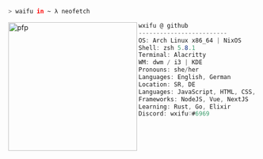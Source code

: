 ```zsh
> waifu in ~ λ neofetch
```

<a href="https://git.yzki.de/wxifu">
    <img align="left" src="https://avatars.githubusercontent.com/u/78354242?v=4" alt="pfp" width="260" height="260" id="pfp">
</a>

```csharp
wxifu @ github
-------------------------
OS: Arch Linux x86_64 | NixOS
Shell: zsh 5.8.1
Terminal: Alacritty
WM: dwm / i3 | KDE
Pronouns: she/her
Languages: English, German
Location: SR, DE
Languages: JavaScript, HTML, CSS, Java, PHP
Frameworks: NodeJS, Vue, NextJS
Learning: Rust, Go, Elixir
Discord: wxifu♡#6969
```
